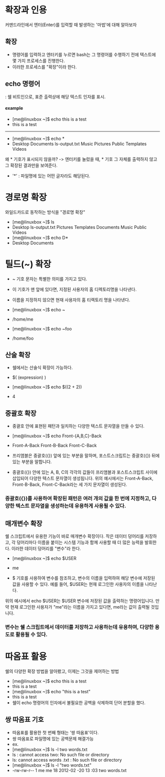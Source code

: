# 확장과 인용
커맨드라인에서 엔터(Enter)를 입력할 때 발생하는 '마법'에 대해 알아보자

## 확장
- 명령어를 입력하고 엔터키를 누르면 bash는 그 명령어를 수행하기 전에 텍스트에 몇 가지 프로세스를 진행한다. 
- 이러한 프로세스를 "확장"이라 한다.

## echo 명령어
: 쉘 비트인으로, 표준 출력상에 해당 텍스트 인자를 표시.

#### example
- [me@linuxbox ~]$ echo this is a test
- this is a test 
----------------------------------------------
- [me@linuxbox ~]$ echo *
- Desktop Documents ls-output.txt Music Pictures Public Templates Videos

왜 * 기호가 표시되지 않을까?
-> 엔터키를 눌렀을 때, * 기호 그 자체를 출력하지 않고 그 확장된 결과만을 보여준다.
 - '*' : 파일명에 있는 어떤 글자라도 해당된다.

 # 경로명 확장
 와일드카드로 동작하는 방식을 "경로명 확장"

- [me@linuxbox ~]$ ls
- Desktop ls-output.txt Pictures Templates Documents Music Public Videos 
- [me@linuxbox ~]$ echo D*
- Desktop Documents

# 틸드(~) 확장

- ~ 기호 문자는 특별한 의미를 가지고 있다.
- 이 기호가 맨 앞에 있다면, 지정된 사용자의 홈 디렉토리명을 나타낸다. 
- 이름을 지정하지 않으면 현재 사용자의 홈 티렉토리 명을 나타낸다.

- [me@linuxbox ~]$ echo ~
- /home/me
- [me@linuxbox ~]$ echo ~foo
- /home/foo 

## 산술 확장

- 쉘에서는 산술식 확장이 가능하다.
- $( (expression) )

- [me@linuxbox ~]$ echo $((2 + 2))
- 4

## 중괄호 확장
- 중괄호 안에 표현된 패턴과 일치하는 다양한 텍스트 문자열을 만들 수 있다.

- [me@linuxbox ~]$ echo Front-{A,B,C}-Back
- Front-A-Back Front-B-Back Front-C-Back

- 프리앰블은 중괄호({}) 앞에 있는 부분을 말하며, 포스트스크립트는 중괄호({}) 뒤에 있는 부분을 말합니다.

- 중괄호({}) 안에 있는 A, B, C의 각각의 값들이 프리앰블과 포스트스크립트 사이에 삽입되어 다양한 텍스트 문자열이 생성됩니다. 위의 예시에서는 Front-A-Back, Front-B-Back, Front-C-Back라는 세 가지 문자열이 생성된다.

### 중괄호({})를 사용하여 확장된 패턴은 여러 개의 값을 한 번에 지정하고, 다양한 텍스트 문자열을 생성하는데 유용하게 사용될 수 있다.

## 매개변수 확장
쉘 스크립트에서 유용한 기능이 바로 매개변수 확장이다.
작은 데이터 덩어리를 저장하고, 각 덩어리마다 이름을 붙이는 시스템 기능과 함께 사용할 때 더 많은 능력을 발휘한다.
이러한 데이터 덩어리를 "변수"라 한다.
- [me@linuxbox ~]$ echo $USER
- me 

- $ 기호를 사용하여 변수를 참조하고, 변수의 이름을 입력하여 해당 변수에 저장된 값을 사용할 수 있다. 예를 들어, $USER는 현재 로그인한 사용자의 이름을 나타난다.

위의 예시에서 echo $USER는 $USER 변수에 저장된 값을 출력하는 명령어입니다. 만약 현재 로그인한 사용자가 "me"라는 이름을 가지고 있다면, me라는 값이 출력될 것입니다.

### 변수는 쉘 스크립트에서 데이터를 저장하고 사용하는데 유용하며, 다양한 용도로 활용될 수 있다.

# 따옴표 활용
쉘의 다양한 확장 방법을 알아봤고, 이제는 그것을 제어하는 방법

- [me@linuxbox ~]$ echo this is a     test
- this is a test
- [me@linuxbox ~]$ echo "this is a      test" 
- this is a test
- 쉘이 echo 명령어의 인자에서 불필요한 공백을 삭제하여 단어 분할을 했다.

## 쌍 따옴표 기호
- 따옴표를 활용한 첫 번째 형태는 '쌍 따옴표'이다.
- 쌍 따옴표로 파일명에 있는 공백문제 해결가능
- ex.
- [me@linuxbox ~]$ ls -l two words.txt 
- ls : cannot access two: No such file or directory 
- ls: cannot access words .txt : No such file or directory
- [me@linuxbox ~]$ ls -l "two words.txt" 
- -rw-rw-r-- 1 me me 18 2012-02 -20 13 :03 two words.txt
